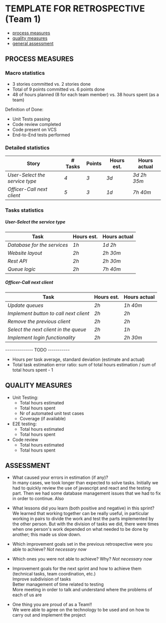 TEMPLATE FOR RETROSPECTIVE (Team 1)
=====================================

- [process measures](#process-measures)
- [quality measures](#quality-measures)
- [general assessment](#assessment)

## PROCESS MEASURES 

### Macro statistics

- 3 stories committed vs. 2 stories done 
- Total of 9 points committed vs. 6 points done 
- 48 of hours planned (8 for each team member) vs. 38 hours spent (as a team)

Definition of Done:
- Unit Tests passing
- Code review completed
- Code present on VCS
- End-to-End tests performed


### Detailed statistics

| Story  | # Tasks | Points | Hours est. | Hours actual |
|--------|---------|--------|------------|--------------|
| _User-Select the service type_    |   _4_   |  _3_   |   _3d_     |    _3d 2h 35m_    |
| _Officer-Call next client_    |   _5_   | _3_    |    _1d_   |  _7h 40m_      |

### Tasks statistics
##### User-Select the service type
| Task | Hours est. | Hours actual |
|------|------------|--------------|
| _Database for the services_  |  _1h_  |  _1d 2h_  |
| _Website layout_   |  _2h_  | _2h 30m_   |
| _Rest API_  | _2h_   | _2h 30m_   |
| _Queue logic_  |  _2h_  | _7h 40m_   |

##### Officer-Call next client
| Task | Hours est. | Hours actual |
|------|------------|--------------|
| _Update queues_   |  _2h_  | _1h 40m_   |
| _Implement button to call next client_  | _2h_   | _2h_   |
| _Remove the previous client_  |  _2h_  | _2h_   |
| _Select the next client in the queue_  |  _2h_  | _1h_   |
| _Implement login functionality_  |  _2h_  |  _2h 30m_  |


-------------- TODO -----------
- Hours per task average, standard deviation (estimate and actual)
- Total task estimation error ratio: sum of total hours estimation / sum of total hours spent - 1

  
## QUALITY MEASURES 

- Unit Testing:
  - Total hours estimated
  - Total hours spent
  - Nr of automated unit test cases 
  - Coverage (if available)
- E2E testing:
  - Total hours estimated
  - Total hours spent
- Code review 
  - Total hours estimated 
  - Total hours spent
  


## ASSESSMENT

- What caused your errors in estimation (if any)?  
In many cases, we took longer than expected to solve tasks. Initially we had to quickly review the use of javascript and react and the testing part. Then we had some database management issues that we had to fix in order to continue. Also 

- What lessons did you learn (both positive and negative) in this sprint?  
We learned that working together can be really useful, in particular working in pairs to divide the work and test the parts implemented by the other person. But with the division of tasks we did, there were times when one person's work depended on what needed to be done by another; this made us slow down.

- Which improvement goals set in the previous retrospective were you able to achieve? _Not necessary now_
  
- Which ones you were not able to achieve? Why? _Not necessary now_

- Improvement goals for the next sprint and how to achieve them (technical tasks, team coordination, etc.)  
Improve subdivision of tasks  
Better management of time related to testing  
More meeting in order to talk and understand where the problems of each of us are  


- One thing you are proud of as a Team!!  
We were able to agree on the technology to be used and on how to carry out and implement the project
